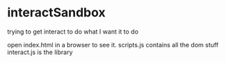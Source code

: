 # interactSandbox
trying to get interact to do what I want it to do

open index.html in a browser to see it.
scripts.js contains all the dom stuff
interact.js is the library